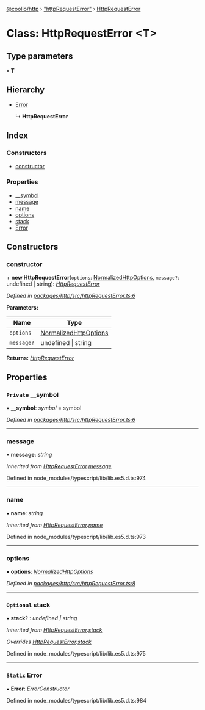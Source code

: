 [@coolio/http](../README.md) › ["httpRequestError"](../modules/_httprequesterror_.md) › [HttpRequestError](_httprequesterror_.httprequesterror.md)

# Class: HttpRequestError <**T**>

## Type parameters

▪ **T**

## Hierarchy

* [Error](_httprequesterror_.httprequesterror.md#static-error)

  ↳ **HttpRequestError**

## Index

### Constructors

* [constructor](_httprequesterror_.httprequesterror.md#constructor)

### Properties

* [__symbol](_httprequesterror_.httprequesterror.md#private-__symbol)
* [message](_httprequesterror_.httprequesterror.md#message)
* [name](_httprequesterror_.httprequesterror.md#name)
* [options](_httprequesterror_.httprequesterror.md#options)
* [stack](_httprequesterror_.httprequesterror.md#optional-stack)
* [Error](_httprequesterror_.httprequesterror.md#static-error)

## Constructors

###  constructor

\+ **new HttpRequestError**(`options`: [NormalizedHttpOptions](../interfaces/_httpclient_types_.normalizedhttpoptions.md), `message?`: undefined | string): *[HttpRequestError](_httprequesterror_.httprequesterror.md)*

*Defined in [packages/http/src/httpRequestError.ts:6](https://github.com/headline-1/coolio/blob/32658f8/packages/http/src/httpRequestError.ts#L6)*

**Parameters:**

Name | Type |
------ | ------ |
`options` | [NormalizedHttpOptions](../interfaces/_httpclient_types_.normalizedhttpoptions.md) |
`message?` | undefined &#124; string |

**Returns:** *[HttpRequestError](_httprequesterror_.httprequesterror.md)*

## Properties

### `Private` __symbol

• **__symbol**: *symbol* = symbol

*Defined in [packages/http/src/httpRequestError.ts:6](https://github.com/headline-1/coolio/blob/32658f8/packages/http/src/httpRequestError.ts#L6)*

___

###  message

• **message**: *string*

*Inherited from [HttpRequestError](_httprequesterror_.httprequesterror.md).[message](_httprequesterror_.httprequesterror.md#message)*

Defined in node_modules/typescript/lib/lib.es5.d.ts:974

___

###  name

• **name**: *string*

*Inherited from [HttpRequestError](_httprequesterror_.httprequesterror.md).[name](_httprequesterror_.httprequesterror.md#name)*

Defined in node_modules/typescript/lib/lib.es5.d.ts:973

___

###  options

• **options**: *[NormalizedHttpOptions](../interfaces/_httpclient_types_.normalizedhttpoptions.md)*

*Defined in [packages/http/src/httpRequestError.ts:8](https://github.com/headline-1/coolio/blob/32658f8/packages/http/src/httpRequestError.ts#L8)*

___

### `Optional` stack

• **stack**? : *undefined | string*

*Inherited from [HttpRequestError](_httprequesterror_.httprequesterror.md).[stack](_httprequesterror_.httprequesterror.md#optional-stack)*

*Overrides [HttpRequestError](_httprequesterror_.httprequesterror.md).[stack](_httprequesterror_.httprequesterror.md#optional-stack)*

Defined in node_modules/typescript/lib/lib.es5.d.ts:975

___

### `Static` Error

▪ **Error**: *ErrorConstructor*

Defined in node_modules/typescript/lib/lib.es5.d.ts:984
